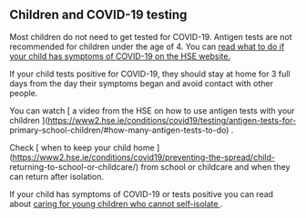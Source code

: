 ##  Children and COVID-19 testing

Most children do not need to get tested for COVID-19. Antigen tests are not
recommended for children under the age of 4. You can [ read what to do if your
child has symptoms of COVID-19 on the HSE website.
](https://www2.hse.ie/conditions/covid19/symptoms/symptoms-child/)

If your child tests positive for COVID-19, they should stay at home for 3 full
days from the day their symptoms began and avoid contact with other people.

You can watch [ a video from the HSE on how to use antigen tests with your
children ](https://www2.hse.ie/conditions/covid19/testing/antigen-tests-for-
primary-school-children/#how-many-antigen-tests-to-do) .

Check [ when to keep your child home
](https://www2.hse.ie/conditions/covid19/preventing-the-spread/child-
returning-to-school-or-childcare/) from school or childcare and when they can
return after isolation.

If your child has symptoms of COVID-19 or tests positive you can read about [
caring for young children who cannot self-isolate
](/en/health/covid19/covid19-isolation-and-restricting/) .
